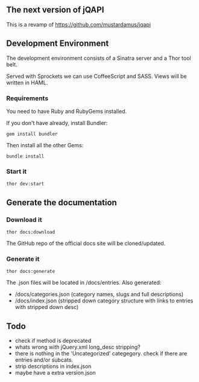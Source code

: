## The next version of jQAPI

This is a revamp of https://github.com/mustardamus/jqapi

## Development Environment

The development environment consists of a Sinatra server and a Thor
tool belt.

Served with Sprockets we can use CoffeeScript and SASS. Views will
be written in HAML.

### Requirements

You need to have Ruby and RubyGems installed.

If you don't have already, install Bundler:

    gem install bundler

Then install all the other Gems:

    bundle install

### Start it

    thor dev:start

## Generate the documentation

### Download it

    thor docs:download

The GitHub repo of the official docs site will be cloned/updated.

### Generate it

    thor docs:generate

The .json files will be located in /docs/entries.
Also generated:
  - /docs/categories.json (category names, slugs and full descriptions)
  - /docs/index.json (stripped down category structure with links to entries with stripped down desc)

## Todo
  - check if method is deprecated <entry type="method" name="live" return="jQuery" deprecated="1.7">
  - whats wrong with jQuery.xml long_desc stripping?
  - there is nothing in the 'Uncategorized' categegory. check if there are entries and/or subcats.
  - strip descriptions in index.json
  - maybe have a extra version.json